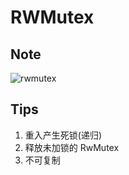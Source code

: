 # RWMutex

## Note

![rwmutex](https://static001.geekbang.org/resource/image/69/42/695b9aa6027b5d3a61e92cbcbba10042.jpg?wh=2250*2019)

## Tips

1. 重入产生死锁(递归)
2. 释放未加锁的 RwMutex
3. 不可复制
